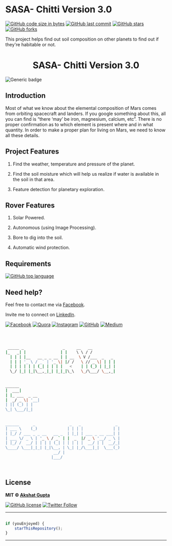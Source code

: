 # SASA- Chitti Version 3.0

[![GitHub code size in bytes](https://img.shields.io/github/languages/code-size/akshatvg/SASA-Chitti-Version-3.0?logo=github&style=social)](https://github.com/akshatvg/) [![GitHub last commit](https://img.shields.io/github/last-commit/akshatvg/SASA-Chitti-Version-3.0?style=social&logo=git)](https://github.com/akshatvg/) [![GitHub stars](https://img.shields.io/github/stars/akshatvg/SASA-Chitti-Version-3.0?style=social)](https://github.com/akshatvg/SASA-Chitti-Version-3.0/stargazers) [![GitHub forks](https://img.shields.io/github/forks/akshatvg/SASA-Chitti-Version-3.0?style=social&logo=git)](https://github.com/akshatvg/SASA-Chitti-Version-3.0/network)

This project helps find out soil composition on other planets to find out if they're habitable or not.

<h1 align="center">SASA- Chitti Version 3.0</h1>

![Generic badge](https://img.shields.io/badge/SASA_Chitti_Version-3.0-orange) 

## Introduction

Most of what we know about the elemental composition of Mars comes from orbiting spacecraft and landers.
If you google something about this, all you can find is “there ‘may’ be iron, magnesium, calcium, etc”. There is no proper confirmation as to which element is present where and in what quantity.
In order to make a proper plan for living on Mars, we need to know all these details.


## Project Features

1) Find the weather, temperature and pressure of the planet.

2) Find the soil moisture which will help us realize if water is available in the soil in that area.

3) Feature detection for planetary exploration.


## Rover Features

1) Solar Powered.

2) Autonomous (using Image Processing).

3) Bore to dig into the soil.

4) Automatic wind protection.

## Requirements

[![GitHub top language](https://img.shields.io/github/languages/top/akshatvg/SASA-Chitti-Version-3.0?logo=jupyter&style=social)](https://github.com/akshatvg/)

## Need help?

Feel free to contact me via [Facebook](https://www.facebook.com/akshatvg).

Invite me to connect on [LinkedIn](https://www.linkedin.com/in/akshatvg/).

[![Facebook](https://img.shields.io/badge/Facebook-add-blue.svg?logo=facebook&logoColor=white)](https://www.facebook.com/akshatvg) [![Quora](https://img.shields.io/badge/Quora-ask-red.svg?logo=quora)](https://www.quora.com/profile/Akshat-Gupta-279) [![Instagram](https://img.shields.io/badge/Instagram-follow-purple.svg?logo=instagram&logoColor=white)](https://www.instagram.com/akshatvg/) [![GitHub](https://img.shields.io/badge/Snapchat-add-yellow.svg?logo=snapchat&logoColor=white)](https://www.snapchat.com/add/akshatvg) [![Medium](https://img.shields.io/badge/Medium-follow-black.svg?logo=medium&logoColor=white)](https://medium.com/@akshatvg)


```bash



 _____ _                 _     __   __            
|_   _| |               | |    \ \ / /            
  | | | |__   __ _ _ __ | | __  \ V /___  _   _   
  | | | '_ \ / _` | '_ \| |/ /   \ // _ \| | | |  
  | | | | | | (_| | | | |   <    | | (_) | |_| |  
  \_/ |_| |_|\__,_|_| |_|_|\_\   \_/\___/ \__,_|  
                                                  
                                                  
______                                            
|  ___|                                           
| |_ ___  _ __                                    
|  _/ _ \| '__|                                   
| || (_) | |                                      
\_| \___/|_|                                      
                                                  
                                                  
______      _               _   _               _ 
| ___ \    (_)             | | | |             | |
| |_/ / ___ _ _ __   __ _  | |_| | ___ _ __ ___| |
| ___ \/ _ \ | '_ \ / _` | |  _  |/ _ \ '__/ _ \ |
| |_/ /  __/ | | | | (_| | | | | |  __/ | |  __/_|
\____/ \___|_|_| |_|\__, | \_| |_/\___|_|  \___(_)
                     __/ |                        
                    |___/                         

 


```

## License

**MIT &copy; [Akshat Gupta](https://github.com/akshatvg/SASA-Chitti-Version-3.0/blob/master/LICENSE)**

[![GitHub license](https://img.shields.io/github/license/akshatvg/SASA-Chitti-Version-3.0?style=social&logo=github)](https://github.com/akshatvg/SASA-Chitti-Version-3.0/blob/master/LICENSE) [![Twitter Follow](https://img.shields.io/twitter/follow/akshatvg?style=social)](https://twitter.com/akshatvg)

---------

```javascript

if (youEnjoyed) {
    starThisRepository();
}

```

-----------
